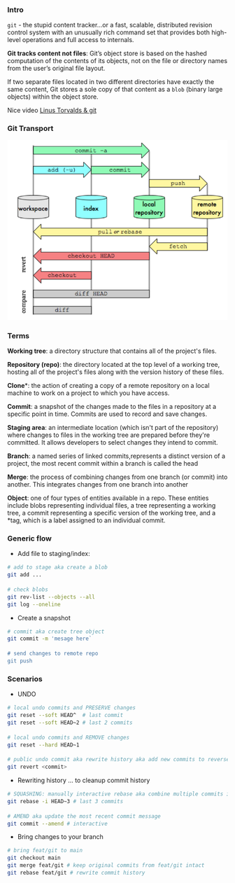 ### Intro

`git` - the stupid content tracker...or a fast, scalable, distributed revision control system with an unusually rich command set that provides both high-level operations and full access to internals.

**Git tracks content not files**: Git’s object store is based on the hashed computation of the contents of its objects, not on the file or directory names from the user’s original file layout. 

If two separate files located in two different directories have exactly the same content, Git stores a sole copy of that content as a `blob` (binary large objects) within the object store.

Nice video [Linus Torvalds & git](https://www.youtube.com/watch?v=idLyobOhtO4)

### Git Transport

![gittransport](git_transport.png)

### Terms


**Working tree**: a directory structure that contains all of the project's files.	

**Repository (repo)**: the directory located at the top level of a working tree, hosting all of the project's files along with the version history of these files.

**Clone***: the action of creating a copy of a remote repository on a local machine to work on a project to which you have access.

**Commit**: a snapshot of the changes made to the files in a repository at a specific point in time. Commits are used to record and save changes.	

**Staging area**: an intermediate location (which isn't part of the repository) where changes to files in the working tree are prepared before they're committed. It allows developers to select changes they intend to commit.

**Branch**: a named series of linked commits,represents a distinct version of a project, the most recent commit within a branch is called the head

**Merge**: the process of combining changes from one branch (or commit) into another. This integrates changes from one branch into another 	

**Object**: one of four types of entities available in a repo. These entities include blobs representing individual files, a tree representing a working tree, a commit representing a specific version of the working tree, and a *tag, which is a label assigned to an individual commit.


### Generic flow

* Add file to staging/index:

```bash
# add to stage aka create a blob
git add ...

# check blobs
git rev-list --objects --all
git log --oneline
```
* Create a snapshot

```bash
# commit aka create tree object
git commit -m 'mesage here`

# send changes to remote repo
git push
```

### Scenarios

* UNDO

```bash
# local undo commits and PRESERVE changes
git reset --soft HEAD^  # last commit
git reset --soft HEAD~2 # last 2 commits

# local undo commits and REMOVE changes
git reset --hard HEAD~1

# public undo commit aka rewrite history aka add new commits to reverse the effect of some earlier commits
git revert <commit>
```

* Rewriting history ...  to cleanup commit history

```bash
# SQUASHING: manually interactive rebase aka combine multiple commits into one
git rebase -i HEAD~3 # last 3 commits

# AMEND aka update the most recent commit message
git commit --amend # interactive
```

* Bring changes to your branch

```bash
# bring feat/git to main
git checkout main
git merge feat/git # keep original commits from feat/git intact
git rebase feat/git # rewrite commit history
```

